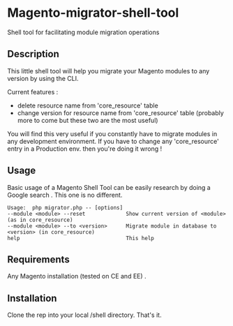 Magento-migrator-shell-tool
===========================

Shell tool for facilitating module migration operations

Description
-------------------

This little shell tool will help you migrate your Magento modules to any version 
by using the CLI. 

Current features :

- delete resource name from 'core_resource' table
- change version for resource name from 'core_resource' table
(probably more to come but these two are the most useful)

You will find this very useful if you constantly have to migrate modules in any development 
environment. If you have to change any 'core_resource' entry in a Production env. then you're 
doing it wrong !

Usage
-------------------

Basic usage of a Magento Shell Tool can be easily research by doing a Google search . This one
is no different.

    Usage:  php migrator.php -- [options]
    --module <module> --reset             Show current version of <module> (as in core_resource)
    --module <module> --to <version>      Migrate module in database to <version> (in core_resource)
    help                                  This help
    
Requirements
-------------------

Any Magento installation (tested on CE and EE) .


Installation
--------------------

Clone the rep into your local /shell directory. That's it.

